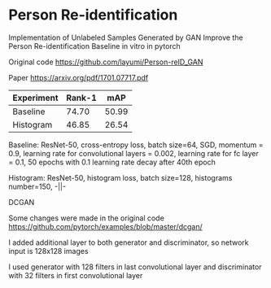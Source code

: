 # Person Re-identification
Implementation of Unlabeled Samples Generated by GAN Improve the Person Re-identification Baseline in vitro in pytorch

Original code https://github.com/layumi/Person-reID_GAN

Paper https://arxiv.org/pdf/1701.07717.pdf


| Experiment    | Rank-1        | mAP           |
| ------------- | ------------- | ------------- |
| Baseline      | 74.70         | 50.99         |
| Histogram     | 46.85         | 26.54         |

Baseline: ResNet-50, cross-entropy loss, batch size=64, SGD, momentum = 0.9, learning rate for convolutional layers = 0.002, learning rate for fc layer  = 0.1, 50 epochs with 0.1 learning rate decay after 40th epoch

Histogram: ResNet-50, histogram loss, batch size=128, histograms number=150, -||-

DCGAN

Some changes were made in the original code https://github.com/pytorch/examples/blob/master/dcgan/

I added additional layer to both generator and discriminator, so network input is 128x128 images

I used generator with 128 filters in last convolutional layer and discriminator with 32 filters in first convolutional layer

